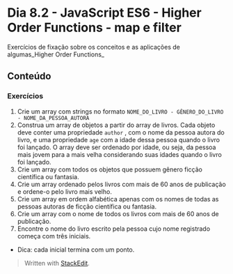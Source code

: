 # Dia 8.2 - JavaScript ES6 - Higher Order Functions - map e filter

Exercícios de fixação sobre os conceitos e as aplicações de algumas_Higher Order Functions_

## Conteúdo
### Exercícios

1. Crie um array com strings no formato `NOME_DO_LIVRO - GÊNERO_DO_LIVRO - NOME_DA_PESSOA_AUTORA`
2. Construa um array de objetos a partir do array de livros. Cada objeto deve conter uma propriedade `author` , com o nome da pessoa autora do livro, e uma propriedade `age` com a idade dessa pessoa quando o livro foi lançado. O array deve ser ordenado por idade, ou seja, da pessoa mais jovem para a mais velha considerando suas idades quando o livro foi lançado.
3. Crie um array com todos os objetos que possuem gênero ficção científica ou fantasia.
4. Crie um array ordenado pelos livros com mais de 60 anos de publicação e ordene-o pelo livro mais velho.
5. Crie um array em ordem alfabética apenas com os nomes de todas as pessoas autoras de ficção científica ou fantasia.
6. Crie um array com o nome de todos os livros com mais de 60 anos de publicação.
7. Encontre o nome do livro escrito pela pessoa cujo nome registrado começa com três iniciais.
-   Dica: cada inicial termina com um ponto.

>Written with [StackEdit](https://stackedit.io/).
